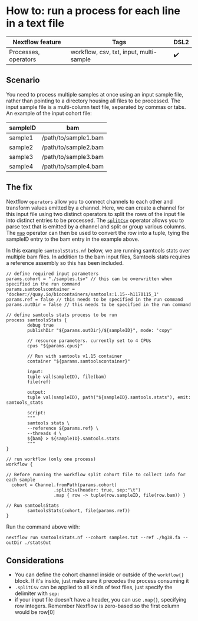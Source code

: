# How to: run a process for each line in a text file

|Nextflow feature     |Tags                                   |DSL2             |
|---------------------|---------------------------------------|-----------------|
|Processes, operators |workflow, csv, txt, input, multi-sample|:heavy_check_mark:|

## Scenario  

You need to process multiple samples at once using an input sample file, rather than pointing to a directory housing all files to be processed. The input sample file is a multi-column text file, separated by commas or tabs. An example of the input cohort file: 

|sampleID|bam                 |
|--------|--------------------|
|sample1 |/path/to/sample1.bam|
|sample2 |/path/to/sample2.bam|
|sample3 |/path/to/sample3.bam|
|sample4 |/path/to/sample4.bam|

## The fix

Nextflow `operators` allow you to connect channels to each other and transform values emitted by a channel. Here, we can create a channel for this input file using two distinct operators to split the rows of the input file into distinct entries to be processed. The [`splitCsv`](https://www.nextflow.io/docs/latest/operator.html#splitcsv) operator allows you to parse text that is emitted by a channel and split or group various columns. The [`map`](https://www.nextflow.io/docs/latest/operator.html#map) operator can then be used to convert the row into a tuple, tying the sampleID entry to the bam entry in the example above. 

In this example `samtoolsStats.nf` below, we are running samtools stats over multiple bam files. In addition to the bam input files, Samtools stats requires a reference assembly so this has been included. 

```
// define required input parameters
params.cohort = "./samples.tsv" // this can be overwritten when specified in the run command
params.samtoolscontainer = 'docker://quay.io/biocontainers/samtools:1.15--h1170115_1'
params.ref = false // this needs to be specified in the run command 
params.outDir = false // this needs to be specified in the run command

// define samtools stats process to be run  
process samtoolsStats {
        debug true
        publishDir "${params.outDir}/${sampleID}", mode: 'copy'

        // resource parameters. currently set to 4 CPUs
        cpus "${params.cpus}"

        // Run with samtools v1.15 container
        container "${params.samtoolscontainer}"

        input:
        tuple val(sampleID), file(bam)
        file(ref)

        output:
        tuple val(sampleID), path("${sampleID}.samtools.stats"), emit: samtools_stats

        script:
        """
        samtools stats \
        --reference ${params.ref} \
        --threads 4 \
        ${bam} > ${sampleID}.samtools.stats
        """
}

// run workflow (only one process)
workflow {

// Before running the workflow split cohort file to collect info for each sample
  cohort = Channel.fromPath(params.cohort)
                  .splitCsv(header: true, sep:"\t")
                  .map { row -> tuple(row.sampleID, file(row.bam)) }

// Run samtoolsStats
        samtoolsStats(cohort, file(params.ref))
}

```

Run the command above with:

```
nextflow run samtoolsStats.nf --cohort samples.txt --ref ./hg38.fa --outDir ./statsOut
```

## Considerations 

- You can define the cohort channel inside or outside of the `workflow{}` block. If it's inside, just make sure it precedes the process consuming it
- `.splitCsv` can be applied to all kinds of text files, just specify the delimiter with `sep:` 
- if your input file doesn't have a header, you can use `.map{}`, specifying row integers. Remember Nextflow is zero-based so the first column would be row[0] 

